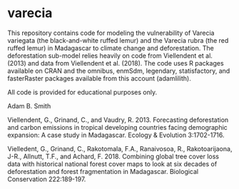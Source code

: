 # varecia

This repository contains code for modeling the vulnerability of Varecia variegata (the black-and-white ruffed lemur) and the Varecia rubra (the red ruffed lemur) in Madagascar to climate change and deforestation. The deforestation sub-model relies heavily on code from Viellendent et al. (2013) and data from Viellendent et al. (2018). The code uses R packages available on CRAN and the omnibus, enmSdm, legendary, statisfactory, and fasterRaster packages available from this account (adamlilith).

All code is provided for educational purposes only.

Adam B. Smith

Viellendent, G., Grinand, C., and Vaudry, R. 2013. Forecasting deforestation and carbon emissions in tropical developing countries facing demographic expansion: A case study in Madagascar. Ecology & Evolution 3:1702-1716.

Vielledent, G., Grinand, C., Rakotomala, F.A., Ranaivosoa, R., Rakotoarijaona, J-R., Allnutt, T.F., and Achard, F. 2018. Combining global tree cover loss data with historical national forest cover maps to look at six decades of deforestation and forest fragmentation in Madagascar. Biological Conservation 222:189-197.


